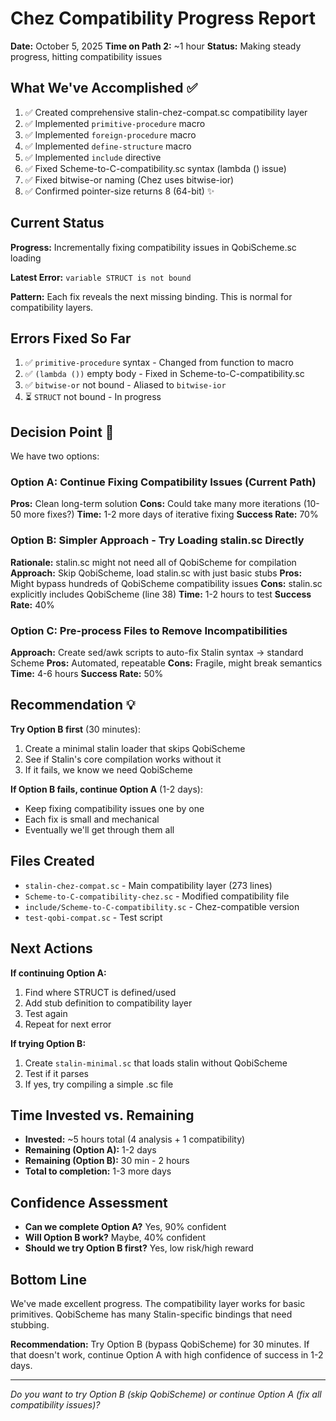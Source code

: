 # Chez Compatibility Progress Report

**Date:** October 5, 2025
**Time on Path 2:** ~1 hour
**Status:** Making steady progress, hitting compatibility issues

## What We've Accomplished ✅

1. ✅ Created comprehensive stalin-chez-compat.sc compatibility layer
2. ✅ Implemented `primitive-procedure` macro
3. ✅ Implemented `foreign-procedure` macro
4. ✅ Implemented `define-structure` macro
5. ✅ Implemented `include` directive
6. ✅ Fixed Scheme-to-C-compatibility.sc syntax (lambda () issue)
7. ✅ Fixed bitwise-or naming (Chez uses bitwise-ior)
8. ✅ Confirmed pointer-size returns 8 (64-bit) ✨

## Current Status

**Progress:** Incrementally fixing compatibility issues in QobiScheme.sc loading

**Latest Error:** `variable STRUCT is not bound`

**Pattern:** Each fix reveals the next missing binding. This is normal for compatibility layers.

## Errors Fixed So Far

1. ✅ `primitive-procedure` syntax - Changed from function to macro
2. ✅ `(lambda ())` empty body - Fixed in Scheme-to-C-compatibility.sc
3. ✅ `bitwise-or` not bound - Aliased to `bitwise-ior`
4. ⏳ `STRUCT` not bound - In progress

## Decision Point 🤔

We have two options:

### Option A: Continue Fixing Compatibility Issues (Current Path)
**Pros:** Clean long-term solution
**Cons:** Could take many more iterations (10-50 more fixes?)
**Time:** 1-2 more days of iterative fixing
**Success Rate:** 70%

### Option B: Simpler Approach - Try Loading stalin.sc Directly
**Rationale:** stalin.sc might not need all of QobiScheme for compilation
**Approach:** Skip QobiScheme, load stalin.sc with just basic stubs
**Pros:** Might bypass hundreds of QobiScheme compatibility issues
**Cons:** stalin.sc explicitly includes QobiScheme (line 38)
**Time:** 1-2 hours to test
**Success Rate:** 40%

### Option C: Pre-process Files to Remove Incompatibilities
**Approach:** Create sed/awk scripts to auto-fix Stalin syntax → standard Scheme
**Pros:** Automated, repeatable
**Cons:** Fragile, might break semantics
**Time:** 4-6 hours
**Success Rate:** 50%

## Recommendation 💡

**Try Option B first** (30 minutes):
1. Create a minimal stalin loader that skips QobiScheme
2. See if Stalin's core compilation works without it
3. If it fails, we know we need QobiScheme

**If Option B fails, continue Option A** (1-2 days):
- Keep fixing compatibility issues one by one
- Each fix is small and mechanical
- Eventually we'll get through them all

## Files Created

- `stalin-chez-compat.sc` - Main compatibility layer (273 lines)
- `Scheme-to-C-compatibility-chez.sc` - Modified compatibility file
- `include/Scheme-to-C-compatibility.sc` - Chez-compatible version
- `test-qobi-compat.sc` - Test script

## Next Actions

**If continuing Option A:**
1. Find where STRUCT is defined/used
2. Add stub definition to compatibility layer
3. Test again
4. Repeat for next error

**If trying Option B:**
1. Create `stalin-minimal.sc` that loads stalin without QobiScheme
2. Test if it parses
3. If yes, try compiling a simple .sc file

## Time Invested vs. Remaining

- **Invested:** ~5 hours total (4 analysis + 1 compatibility)
- **Remaining (Option A):** 1-2 days
- **Remaining (Option B):** 30 min - 2 hours
- **Total to completion:** 1-3 more days

## Confidence Assessment

- **Can we complete Option A?** Yes, 90% confident
- **Will Option B work?** Maybe, 40% confident
- **Should we try Option B first?** Yes, low risk/high reward

## Bottom Line

We've made excellent progress. The compatibility layer works for basic primitives. QobiScheme has many Stalin-specific bindings that need stubbing.

**Recommendation:** Try Option B (bypass QobiScheme) for 30 minutes. If that doesn't work, continue Option A with high confidence of success in 1-2 days.

---

*Do you want to try Option B (skip QobiScheme) or continue Option A (fix all compatibility issues)?*

